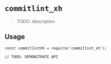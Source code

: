 # `commitlint_xh`

> TODO: description

## Usage

```
const commitlintXh = require('commitlint_xh');

// TODO: DEMONSTRATE API
```
